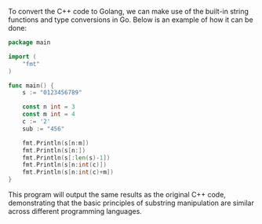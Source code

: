 To convert the C++ code to Golang, we can make use of the built-in string functions and type conversions in Go. Below is an example of how it can be done:

```go
package main

import (
    "fmt"
)

func main() {
    s := "0123456789"

    const n int = 3
    const m int = 4
    c := '2'
    sub := "456"

    fmt.Println(s[n:m])
    fmt.Println(s[n:])
    fmt.Println(s[:len(s)-1])
    fmt.Println(s[n:int(c)])
    fmt.Println(s[n:int(c)+m])
}
```

This program will output the same results as the original C++ code, demonstrating that the basic principles of substring manipulation are similar across different programming languages.

